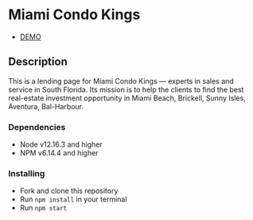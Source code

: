 # Miami Condo Kings

- [DEMO](https://arielg0rl.github.io/layout_miami/)

## Description

This is a lending page for Miami Condo Kings — experts in sales and service in South Florida. Its mission is to help the clients to find the best real-estate investment opportunity in Miami Beach, Brickell, Sunny Isles, Aventura, Bal-Harbour.


### Dependencies
* Node v12.16.3 and higher
* NPM v6.14.4 and higher


### Installing
* Fork and clone this repository
* Run `npm install` in your terminal
* Run `npm start`
